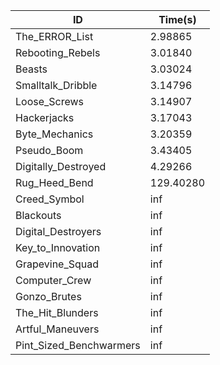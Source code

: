 |ID|Time(s)|
|-|-|
|The_ERROR_List|2.98865|
|Rebooting_Rebels|3.01840|
|Beasts|3.03024|
|Smalltalk_Dribble|3.14796|
|Loose_Screws|3.14907|
|Hackerjacks|3.17043|
|Byte_Mechanics|3.20359|
|Pseudo_Boom|3.43405|
|Digitally_Destroyed|4.29266|
|Rug_Heed_Bend|129.40280|
|Creed_Symbol|inf|
|Blackouts|inf|
|Digital_Destroyers|inf|
|Key_to_Innovation|inf|
|Grapevine_Squad|inf|
|Computer_Crew|inf|
|Gonzo_Brutes|inf|
|The_Hit_Blunders|inf|
|Artful_Maneuvers|inf|
|Pint_Sized_Benchwarmers|inf|
